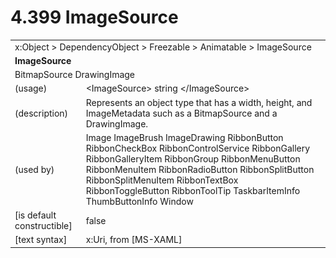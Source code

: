 <html dir="LTR" xmlns:mshelp="http://msdn.microsoft.com/mshelp" xmlns:ddue="http://ddue.schemas.microsoft.com/authoring/2003/5" xmlns:xlink="http://www.w3.org/1999/xlink" xmlns:tool="http://www.microsoft.com/tooltip">

<body>
 <input type="hidden" id="userDataCache" class="userDataStyle">
 <input type="hidden" id="hiddenScrollOffset">
 <img id="dropDownImage" style="display:none; height:0; width:0;" src="../local/drpdown.gif">
 <img id="dropDownHoverImage" style="display:none; height:0; width:0;" src="../local/drpdown_orange.gif">
 <img id="collapseImage" style="display:none; height:0; width:0;" src="../local/collapse.gif">
 <img id="expandImage" style="display:none; height:0; width:0;" src="../local/exp.gif">
 <img id="collapseAllImage" style="display:none; height:0; width:0;" src="../local/collall.gif">
 <img id="expandAllImage" style="display:none; height:0; width:0;" src="../local/expall.gif">
 <img id="copyImage" style="display:none; height:0; width:0;" src="../local/copycode.gif">
 <img id="copyHoverImage" style="display:none; height:0; width:0;" src="../local/copycodeHighlight.gif">
 <div id="header"><h1 class="heading">4.399 ImageSource</h1></div>

 <div id="mainSection">
 <div id="mainBody">
 <div id="allHistory" class="saveHistory" onsave="saveAll()" onload="loadAll()"></div>
 <p xmlns:wsd="http://wsdev.schemas.microsoft.com/authoring/2008/2" xmlns:msxsl="urn:schemas-microsoft-com:xslt" xmlns:script="urn:script" xmlns:build="urn:build">
 </p>
 <div id="sectionSection0" class="section" name="collapseableSection">
 <content xmlns="http://ddue.schemas.microsoft.com/authoring/2003/5" xmlns:wsd="http://wsdev.schemas.microsoft.com/authoring/2008/2" xmlns:msxsl="urn:schemas-microsoft-com:xslt" xmlns:script="urn:script" xmlns:build="urn:build">
 </content>
 </div>
 <div id="sectionSection1" class="section" name="collapseableSection">
 <content xmlns="http://ddue.schemas.microsoft.com/authoring/2003/5" xmlns:wsd="http://wsdev.schemas.microsoft.com/authoring/2008/2" xmlns:msxsl="urn:schemas-microsoft-com:xslt" xmlns:script="urn:script" xmlns:build="urn:build">
 <table class="ProtocolAuthoredTable" xmlns="">
 <tr><td colspan="2">
<mshelp:link keywords="86913f34-aa06-4c94-9f09-83936a822fd8" tabindex="0">x:Object</mshelp:link> &gt; <mshelp:link keywords="22a604a1-b593-4464-91e4-488285506428" tabindex="0">DependencyObject</mshelp:link> &gt; <mshelp:link keywords="6724267f-782a-4509-a6e9-19f1e3acf436" tabindex="0">Freezable</mshelp:link> &gt; <mshelp:link keywords="4e196363-585f-4026-aad1-79907d6b01af" tabindex="0">Animatable</mshelp:link> &gt; <mshelp:link keywords="23bc57d7-c252-4196-8914-ea89c5c45349" tabindex="0">ImageSource</mshelp:link> </td>
 </tr>
 <tr><td colspan="2">
 <b>
ImageSource </b>
 </td>
 </tr>
 <tr><td colspan="2">
<mshelp:link keywords="8e5c3ab2-b340-4f22-9778-cbcdf6b1f1a8" tabindex="0">BitmapSource</mshelp:link> <mshelp:link keywords="11257959-4cf1-4954-b4fd-2683dd6b0c87" tabindex="0">DrawingImage</mshelp:link> </td>
 </tr>
 <tr><td><div class="indent0">(usage)</div></td>
 <td>&lt;ImageSource&gt; string &lt;/ImageSource&gt; </td>
 </tr>
 <tr><td><div class="indent0">(description)</div></td>
 <td>Represents an object type that has a width, height, and ImageMetadata such as a BitmapSource and a DrawingImage. </td>
 </tr>
 <tr><td><div class="indent0">(used by)</div></td>
 <td><mshelp:link keywords="eff2ea68-233a-4110-a20c-dcbb10f2028d" tabindex="0">Image</mshelp:link> <mshelp:link keywords="ce0082d6-548a-461d-880c-4b4def42be6c" tabindex="0">ImageBrush</mshelp:link> <mshelp:link keywords="ab6aea79-b0a2-4342-b3ea-b7e7085c434d" tabindex="0">ImageDrawing</mshelp:link> <mshelp:link keywords="d036eced-1be2-489a-b003-0cb01cd5be0d" tabindex="0">RibbonButton</mshelp:link> <mshelp:link keywords="a14623dd-0e78-431f-9f57-acb4901d8239" tabindex="0">RibbonCheckBox</mshelp:link> <mshelp:link keywords="71f5a26e-520d-4378-a7fb-494c5fee8ef4" tabindex="0">RibbonControlService</mshelp:link> <mshelp:link keywords="eca60443-bc29-44dd-94a4-4e7d1c665a25" tabindex="0">RibbonGallery</mshelp:link> <mshelp:link keywords="355884d9-0280-48b7-b428-89b3f138c212" tabindex="0">RibbonGalleryItem</mshelp:link> <mshelp:link keywords="e5c845f0-6b55-47ea-94fd-bb643d247056" tabindex="0">RibbonGroup</mshelp:link> <mshelp:link keywords="78205ad9-9154-4cad-933c-cd685f3da054" tabindex="0">RibbonMenuButton</mshelp:link> <mshelp:link keywords="4e7ad474-3b23-428f-a0b8-0eed65955364" tabindex="0">RibbonMenuItem</mshelp:link> <mshelp:link keywords="3274ac4f-11ed-4863-b98a-1ba9fed1788c" tabindex="0">RibbonRadioButton</mshelp:link> <mshelp:link keywords="86a8797a-2057-4235-bd38-bd987512b369" tabindex="0">RibbonSplitButton</mshelp:link> <mshelp:link keywords="c25517e0-064a-48ae-b522-91347f04f44d" tabindex="0">RibbonSplitMenuItem</mshelp:link> <mshelp:link keywords="29aaab6c-3134-467c-8f87-1d5e67b73963" tabindex="0">RibbonTextBox</mshelp:link> <mshelp:link keywords="8a9faade-7ab1-495c-9aa3-217230a4825e" tabindex="0">RibbonToggleButton</mshelp:link> <mshelp:link keywords="f5d74a54-96c6-4119-8806-1328ef0c1eba" tabindex="0">RibbonToolTip</mshelp:link> <mshelp:link keywords="555f4217-121f-4edb-bd4e-5378dd646748" tabindex="0">TaskbarItemInfo</mshelp:link> <mshelp:link keywords="de856b95-5606-49f0-9236-fd7a407bf8d8" tabindex="0">ThumbButtonInfo</mshelp:link> <mshelp:link keywords="02f4dfc4-91cc-4aa3-ac13-2bf0071e6dc9" tabindex="0">Window</mshelp:link> </td>
 </tr>
 <tr><td><div class="indent0">[is default constructible]</div></td>
 <td>false </td>
 </tr>
 <tr><td><div class="indent0">[text syntax]</div></td>
 <td>x:Uri, from <mshelp:link keywords="c739134c-a6c1-47ab-ae89-1478438d5020" tabindex="0">[MS-XAML]</mshelp:link> </td>
 </tr>
</table>
 </content>
 </div>
 <!--[if gte IE 5]>
 <tool:tip element="languageFilterToolTip" avoidmouse="false"/>
 <![endif]-->
 </div>
 <a name="feedback"></a><span></span>
 </div>
</body></html>
